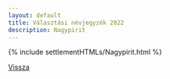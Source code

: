 ```yaml
---
layout: default
title: Választási névjegyzék 2022
description: Nagypirit
---
```


{% include settlementHTMLs/Nagypirit.html %}

[Vissza](./)